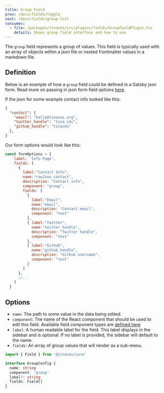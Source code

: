 ```yaml
---
title: Group Field
prev: /docs/fields/toggle
next: /docs/fields/group-list
consumes:
  - file: /packages/tinacms/src/plugins/fields/GroupFieldPlugin.tsx
    details: Shows group field interface and how to use
---
```


The `group` field represents a group of values. This field is typically used with an array of objects within a json file or nested frontmatter values in a markdown file.

## Definition

Below is an example of how a `group` field could be defined in a Gatsby json form. Read more on passing in json form field options [here](/docs/gatsby/json#customizing-json-forms).

If the json for some example contact info looked like this:

```json
{
  "contact": {
    "email": "hello@tinacms.org",
    "twitter_handle": "tina_cms",
    "github_handle": "tinacms"
  },
}
```

Our form options would look like this:

```javascript
const formOptions = {
    label: 'Info Page',
    fields: [
      {
        label:"Contact Info",
        name:"rawJson.contact",
        description: "Contact info",
        component: "group",
        fields: [
          {
            label:"Email",
            name:"email",
            description: "Contact email",
            component: "text"
          },
          { label:"Twitter",
            name:"twitter_handle",
            description: "Twitter handle",
            component: "text"
          },
          { label:"Github",
            name:"github_handle",
            description: "Github username",
            component: "text"
          }
        ]
      },
      //...
    ]
  }
```

## Options

 - `name`: The path to some value in the data being edited.
 - `component`: The name of the React component that should be used to edit this field. Available field component types are [defined here](/docs/concepts/fields#field-types)
 - `label`: A human readable label for the field. This label displays in the sidebar and is optional. If no label is provided, the sidebar will default to the name.
 - `fields`: An array of group values that will render as a sub-menu.

```typescript
import { Field } from '@tinacms/core'

interface GroupConfig {
  name: string
  component: 'group'
  label?: string
  fields: Field[]
}
```
